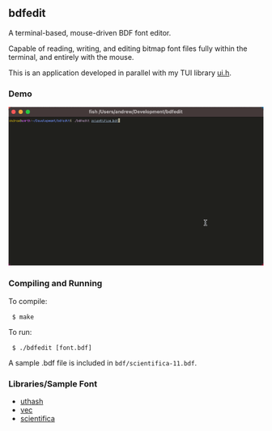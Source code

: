## bdfedit

A terminal-based, mouse-driven BDF font editor.

Capable of reading, writing, and editing bitmap font files fully within the terminal, and entirely with the mouse.

This is an application developed in parallel with my TUI library [ui.h](https://github.com/Cubified/bdfedit/blob/main/ui.h).

### Demo

![demo.gif](https://github.com/Cubified/bdfedit/blob/main/demo.gif)

### Compiling and Running

To compile:

     $ make

To run:

     $ ./bdfedit [font.bdf]

A sample .bdf file is included in `bdf/scientifica-11.bdf`.

### Libraries/Sample Font

- [uthash](https://troydhanson.github.io/uthash/)
- [vec](https://github.com/rxi/vec)
- [scientifica](https://github.com/nerdypepper/scientifica)
